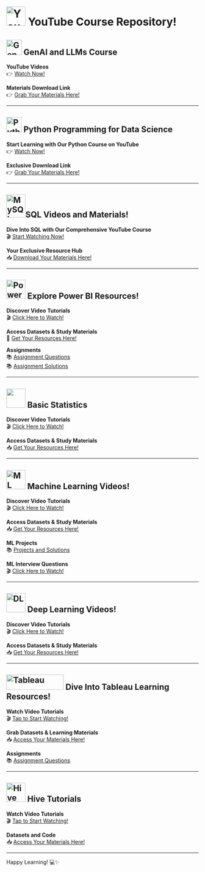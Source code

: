 #  <img src="https://upload.wikimedia.org/wikipedia/commons/0/09/YouTube_full-color_icon_%282017%29.svg" alt="YouTube" width="50" height="50"/> YouTube Course Repository!

## <img src="https://upload.wikimedia.org/wikipedia/commons/6/64/Dall-e_3_%28jan_%2724%29_artificial_intelligence_icon.png" alt="GenAI" width="40" height="40"/> GenAI and LLMs Course

**YouTube Videos**   
👉 [Watch Now!](https://www.youtube.com/playlist?list=PL2hXNYim5xvop-LH93T2P75Y-09GIyHG6)

**Materials Download Link**   
👉 [Grab Your Materials Here!](https://drive.google.com/drive/folders/1GPffPe3X9dGFvIjW8d2nDLVDboZU2eqS?usp=sharing)

---

## <img src="https://upload.wikimedia.org/wikipedia/commons/c/c3/Python-logo-notext.svg" alt="Python" width="40" height="40"/> Python Programming for Data Science

**Start Learning with Our Python Course on YouTube**   
👉 [Watch Now!](https://www.youtube.com/playlist?list=PL2hXNYim5xvpFvPZZJryKOv0CwHJ8-PgQ)

**Exclusive Download Link**   
👉 [Grab Your Materials Here!](https://drive.google.com/drive/folders/1kxto__WqDuqSBX8HfJ2aV1h-ez0w8LxG)

---
## <img src="https://upload.wikimedia.org/wikipedia/commons/b/b2/Database-mysql.svg" alt="MySQL" width="50" height="60">SQL Videos and Materials! 

**Dive Into SQL with Our Comprehensive YouTube Course**  
🎬 [Start Watching Now!](https://www.youtube.com/playlist?list=PL2hXNYim5xvrxfNc-vKQufysrw-KK1qDf)

**Your Exclusive Resource Hub**   
📥 [Download Your Materials Here!](https://drive.google.com/drive/folders/1GpZdVHT1_Mqh2OHDmm_iHuXOFw6Q4RBD?usp=drive_link)

---
## <img src="https://upload.wikimedia.org/wikipedia/commons/c/cf/New_Power_BI_Logo.svg" alt="PowerBI" width="50" height="50"/>  Explore Power BI Resources! 

**Discover Video Tutorials**   
🎬 [Click Here to Watch!](https://www.youtube.com/playlist?list=PL2hXNYim5xvqW59QZ-6VX39AqTvKCoWvs)

**Access Datasets & Study Materials**   
📩 [Get Your Resources Here!](https://drive.google.com/open?id=1YzWxVHZr_FTEjEPxG3SiVnpLyyw3htoX&usp=drive_fs)

**Assignments**\
📚 [Assignment Questions](https://github.com/venkatareddykonasani/Assignments/tree/main/Power_BI_Assignments)\
📚 [Assignment Solutions](https://github.com/venkatareddykonasani/Assignments/tree/main/Power_BI_Assignment_Solutions)

---
## <img src="https://upload.wikimedia.org/wikipedia/commons/2/2a/Circle-icons-bar-chart.svg" width="50" height="50"/>  Basic Statistics 
**Discover Video Tutorials**   
🎬 [Click Here to Watch!](https://www.youtube.com/playlist?list=PL2hXNYim5xvqC2UUntKgkXctjzuuYYsiL)

**Access Datasets & Study Materials**   
📥 [Get Your Resources Here!](https://github.com/venkatareddykonasani/book-machine-learning-and-deep-learning-using-python-and-tensorflow)

---
## <img src="https://upload.wikimedia.org/wikipedia/commons/f/fb/Noun_Project_scatter_graph_icon_675164_cc.svg" alt="ML" width="50" height="50"/>  Machine Learning Videos! 

**Discover Video Tutorials**   
🎬 [Click Here to Watch!](https://www.youtube.com/playlist?list=PL2hXNYim5xvoiCqoy8dDZ9kRN7siVFTF6)

**Access Datasets & Study Materials**   
📥 [Get Your Resources Here!](https://github.com/venkatareddykonasani/ML_Class_files)

**ML Projects**\
📚 [Projects and Solutions](https://github.com/venkatareddykonasani/jobs/blob/main/ML_DL_Project_Solutions.md)

**ML Interview Questions**\
🎬 [Click Here to Watch!](https://www.youtube.com/playlist?list=PL2hXNYim5xvrvNbROVvoCoXipRTi52tBk)

---
## <img src="https://upload.wikimedia.org/wikipedia/commons/e/e4/Artificial_neural_network.svg" alt="DL" width="50" height="50"/>  Deep Learning Videos! 

**Discover Video Tutorials**   
🎬 [Click Here to Watch!](https://www.youtube.com/playlist?list=PL2hXNYim5xvp8zQb-vAVxvTzudNiRIkjQ)

**Access Datasets & Study Materials**   
📥 [Get Your Resources Here!](https://github.com/venkatareddykonasani/Class_Materials/tree/main/DL_Class_Files)

---

## <img src="https://upload.wikimedia.org/wikipedia/commons/4/4b/Tableau_Logo.png" alt="Tableau" width="150" height="40"/>  Dive Into Tableau Learning Resources!

**Watch Video Tutorials**   
🎬 [Tap to Start Watching!](https://www.youtube.com/playlist?list=PL2hXNYim5xvpfgxRQJvCVA-i0IfxRMXCy)

**Grab Datasets & Learning Materials**   
📥 [Access Your Materials Here!](https://drive.google.com/drive/folders/1xzSKt9VuiqXKOIIOTIvkyEZrYWB55sC0?usp=sharing)

**Assignments**   
📚 [Assignment Questions](https://github.com/venkatareddykonasani/Assignments/tree/main/Tableau_Assignments)


---
## <img src="https://upload.wikimedia.org/wikipedia/commons/thumb/b/bb/Apache_Hive_logo.svg/1024px-Apache_Hive_logo.svg.png" alt="Hive" width="50" height="50"/>  Hive Tutorials

**Watch Video Tutorials**   
🎬 [Tap to Start Watching!](https://www.youtube.com/playlist?list=PL2hXNYim5xvovC9PSlTzOBVY6wlTezmG_)

**Datasets and Code**   
📥 [Access Your Materials Here!](https://github.com/venkatareddykonasani/Datasets/tree/master/Hive_Datasets_Code)

---

Happy Learning! 💻✨
